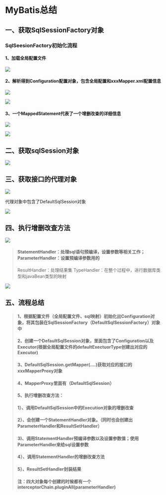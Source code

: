 # MyBatis总结

## 一、获取SqlSessionFactory对象

### SqlSeesionFactory初始化流程

#### 1、加载全局配置文件

![](D:\0_LeargingSummary\SpringBoot\images\mybatis加载config配置文件信息.png)

#### 2、解析得到Configuration配置对象，包含全局配置和xxxMapper.xml配置信息

![](D:\0_LeargingSummary\SpringBoot\images\返回加载完的mybatis配置的configuration.png)

![](D:\0_LeargingSummary\SpringBoot\images\解析出Mapper文件的位置.png)

#### 3、一个MappedStatement代表了一个增删改查的详细信息

![](D:\0_LeargingSummary\SpringBoot\images\Configuration中保存的Mapper内容.png)

![](D:\0_LeargingSummary\SpringBoot\images\MyBatis中SqlSessionFactory初始化时序图.png)

## 二、获取sqlSession对象

![](D:\0_LeargingSummary\SpringBoot\images\mybatis获取sqlSession时序图.png)

## 三、获取接口的代理对象

![](D:\0_LeargingSummary\SpringBoot\images\mybatis获取接口的代理对象时序图.png)

代理对象中包含了DefaultSqlSession对象

![](D:\0_LeargingSummary\SpringBoot\images\Mapper接口代理对象中包含了sqlSession对象.png)



## 四、执行增删改查方法

![](D:\0_LeargingSummary\Mybatis\images\mybatis执行sql时序图.png)



> #### StatementHandler：处理sql语句预编译，设置参数等相关工作； ParameterHandler：设置预编译参数用的
> ResultHandler：处理结果集
> TypeHandler：在整个过程中，进行数据库类型和javaBean类型的映射

![](D:\0_LeargingSummary\Mybatis\images\查询流程总结.png)

## 五、流程总结

> #### 1、根据配置文件（全局配置文件、sql映射）初始化出Configuration对象，将其包装在SqlSessionFactory（DefaultSqlSessionFactory）对象中
>
> #### 2、创建一个DefaultSqlSession对象，里面包含了Configuration以及Executor(根据全局配置文件的defaultExectuorType创建出对应的Executor)
>
> #### 3、DefaultSqlSession.getMapper(....)获取对应的接口的xxxMapperProxy对象
>
> #### 4、MapperProxy里面有（DefaultSqlSession）
>
> #### 5、执行增删改查方法：
>
> #### 	       	1）、调用DefaultSqlSession中的Execution对象的增删改查
>
> #### 	2）、会创建一个StatementHandler对象。（同时也会创建出ParameterHandler和ResultSetHandler）
>
> #### 	3)、调用StatementHandler预编译参数以及设置参数值；使用ParameterHandler来给sql设置参数	
>
> #### 	4）、调用StatementHandler的增删改查方法
>
> #### 	5）、ResultSetHandler封装结果
>
> #### 注：四大对象每个创建的时候都有一个interceptorChain.pluginAll(parameterHandler)
>
> 


